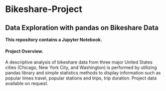 # Bikeshare-Project
## Data Exploration with pandas on Bikeshare Data
<b> This repository contains a Jupyter Notebook. </b>

#### <b> Project Overview. </b>
A descriptive analysis of bikeshare data from three major United States cities (Chicago, New York City, and Washington) is performed by utilizing pandas library and simple statistics methods to display information such as popular times travel, popular stations and trips, trip duration.
Project data available on request.
